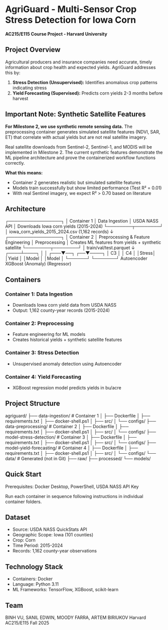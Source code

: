 # AgriGuard - Multi-Sensor Crop Stress Detection for Iowa Corn

**AC215/E115 Course Project - Harvard University**

## Project Overview

Agricultural producers and insurance companies need accurate, timely information about crop health and expected yields. AgriGuard addresses this by:

1. **Stress Detection (Unsupervised):** Identifies anomalous crop patterns indicating stress
2. **Yield Forecasting (Supervised):** Predicts corn yields 2-3 months before harvest

## Important Note: Synthetic Satellite Features 

**For Milestone 2, we use synthetic remote sensing data.** The preprocessing container generates simulated satellite features (NDVI, SAR, ET) that correlate with actual yields but are not real satellite imagery.

Real satellite downloads from Sentinel-2, Sentinel-1, and MODIS will be implemented in Milestone 2. The current synthetic features demonstrate the ML pipeline architecture and prove the containerized workflow functions correctly.

**What this means:**
- Container 2 generates realistic but simulated satellite features
- Models train successfully but show limited performance (Test R² = 0.01)
- With real Sentinel imagery, we expect R² > 0.70 based on literature

## Architecture

┌─────────────────┐
│  Container 1    │  Data Ingestion
│  USDA NASS API  │  Downloads Iowa corn yields (2015-2024)
└────────┬────────┘
         │ iowa_corn_yields_2015_2024.csv (1,162 records)
         ↓
┌─────────────────┐
│  Container 2    │  Preprocessing & Feature Engineering
│  Preprocessing  │  Creates ML features from yields + synthetic satellite
└────────┬────────┘
         │ train/val/test.parquet
         ↓
    ┌────┴────┐
    │         │
┌───▼──┐   ┌──▼────┐
│ C3   │   │ C4    │
│Stress│   │Yield  │
│Model │   │Model  │
└──────┘   └───────┘
Autoencoder XGBoost
(Anomaly)   (Regressor)


## Containers

### Container 1: Data Ingestion
- Downloads Iowa corn yield data from USDA NASS
- Output: 1,162 county-year records (2015-2024)

### Container 2: Preprocessing
- Feature engineering for ML models
- Creates historical yields + synthetic satellite features

### Container 3: Stress Detection
- Unsupervised anomaly detection using Autoencoder

### Container 4: Yield Forecasting
- XGBoost regression model predicts yields in bu/acre

## Project Structure

agriguard/
├── data-ingestion/              # Container 1
│   ├── Dockerfile
│   ├── requirements.txt
│   ├── docker-shell.ps1
│   ├── src/
│   └── configs/
├── data-preprocessing/          # Container 2
│   ├── Dockerfile
│   ├── requirements.txt
│   ├── docker-shell.ps1
│   ├── src/
│   └── configs/
├── model-stress-detection/      # Container 3
│   ├── Dockerfile
│   ├── requirements.txt
│   ├── docker-shell.ps1
│   ├── src/
│   └── configs/
├── model-yield-forecasting/     # Container 4
│   ├── Dockerfile
│   ├── requirements.txt
│   ├── docker-shell.ps1
│   ├── src/
│   └── configs/
└── data/                        # Generated (not in Git)
    ├── raw/
    ├── processed/
    └── models/


## Quick Start

Prerequisites: Docker Desktop, PowerShell, USDA NASS API Key

Run each container in sequence following instructions in individual container folders.

## Dataset

- Source: USDA NASS QuickStats API
- Geographic Scope: Iowa (101 counties)
- Crop: Corn
- Time Period: 2015-2024
- Records: 1,162 county-year observations

## Technology Stack

- Containers: Docker
- Language: Python 3.11
- ML Frameworks: TensorFlow, XGBoost, scikit-learn

## Team

BINH VU, SANIL EDWIN, MOODY FARRA, ARTEM BIRIUKOV
Harvard AC215/E115 Fall 2025
